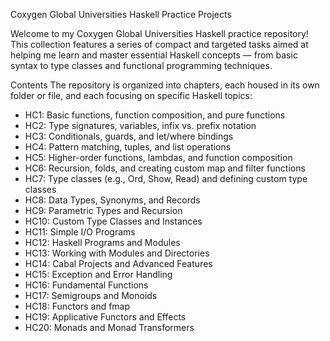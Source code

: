 Coxygen Global Universities Haskell Practice Projects

Welcome to my Coxygen Global Universities Haskell practice repository! This collection features a series of compact and targeted tasks aimed at helping me learn and master essential Haskell concepts — from basic syntax to type classes and functional programming techniques.

Contents
The repository is organized into chapters, each housed in its own folder or file, and each focusing on specific Haskell topics:

- HC1: Basic functions, function composition, and pure functions
- HC2: Type signatures, variables, infix vs. prefix notation
- HC3: Conditionals, guards, and let/where bindings
- HC4: Pattern matching, tuples, and list operations
- HC5: Higher-order functions, lambdas, and function composition
- HC6: Recursion, folds, and creating custom map and filter functions
- HC7: Type classes (e.g., Ord, Show, Read) and defining custom type classes
- HC8: Data Types, Synonyms, and Records
- HC9: Parametric Types and Recursion
- HC10: Custom Type Classes and Instances
- HC11: Simple I/O Programs
- HC12: Haskell Programs and Modules
- HC13: Working with Modules and Directories
- HC14: Cabal Projects and Advanced Features
- HC15: Exception and Error Handling
- HC16: Fundamental Functions
- HC17: Semigroups and Monoids
- HC18: Functors and fmap
- HC19: Applicative Functors and Effects
- HC20: Monads and Monad Transformers

